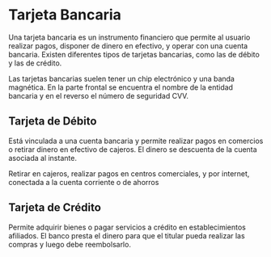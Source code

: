 # Tarjeta Bancaria

Una tarjeta bancaria es un instrumento financiero que permite al usuario realizar pagos, disponer de dinero en efectivo, y operar con una cuenta bancaria. Existen diferentes tipos de tarjetas bancarias, como las de débito y las de crédito.

Las tarjetas bancarias suelen tener un chip electrónico y una banda magnética. En la parte frontal se encuentra el nombre de la entidad bancaria y en el reverso el número de seguridad CVV. 

## Tarjeta de Débito
Está vinculada a una cuenta bancaria y permite realizar pagos en comercios o retirar dinero en efectivo de cajeros. El dinero se descuenta de la cuenta asociada al instante. 

Retirar en cajeros, realizar pagos en centros comerciales, y por internet, conectada a la cuenta corriente o de ahorros

## Tarjeta de Crédito
Permite adquirir bienes o pagar servicios a crédito en establecimientos afiliados. El banco presta el dinero para que el titular pueda realizar las compras y luego debe reembolsarlo. 

